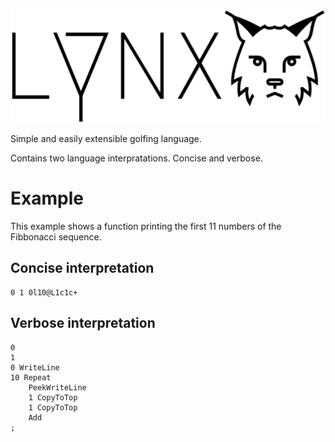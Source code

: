 ![alt text](imgs/lynx_logo_t.png)

Simple and easily extensible golfing language.

Contains two language interpratations. Concise and verbose.

# Example
This example shows a function printing the first 11 numbers of the Fibbonacci sequence.

## Concise interpretation
    0 1 0l10@L1c1c+

## Verbose interpretation
    0
    1
    0 WriteLine
    10 Repeat
        PeekWriteLine
        1 CopyToTop
        1 CopyToTop
        Add
    ;
